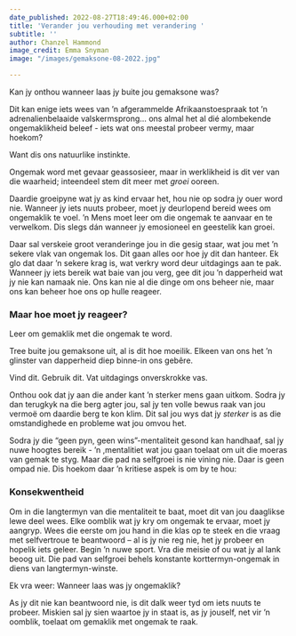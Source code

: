 ```yaml
---
date_published: 2022-08-27T18:49:46.000+02:00
title: 'Verander jou verhouding met verandering '
subtitle: ''
author: Chanzel Hammond
image_credit: Emma Snyman
image: "/images/gemaksone-08-2022.jpg"

---
```

Kan jy onthou wanneer laas jy buite jou gemaksone was?

Dit kan enige iets wees van ’n afgerammelde Afrikaanstoespraak tot ’n adrenalienbelaaide valskermsprong… ons almal het al dié alombekende ongemaklikheid beleef - iets wat ons meestal probeer vermy, maar hoekom?

Want dis ons natuurlike instinkte.

Ongemak word met gevaar geassosieer, maar in werklikheid is dit ver van die waarheid; inteendeel stem dit meer met _groei_ ooreen.

Daardie groeipyne wat jy as kind ervaar het, hou nie op sodra jy ouer word nie. Wanneer jy iets nuuts probeer, moet jy deurlopend bereid wees om ongemaklik te voel. ’n Mens moet leer om die ongemak te aanvaar en te verwelkom. Dis slegs dán wanneer jy emosioneel en geestelik kan groei.

Daar sal verskeie groot veranderinge jou in die gesig staar, wat jou met ’n sekere vlak van ongemak los. Dit gaan alles oor hoe jy dit dan hanteer. Ek glo dat daar ’n sekere krag is, wat verkry word deur uitdagings aan te pak. Wanneer jy iets bereik wat baie van jou verg, gee dit jou ’n dapperheid wat jy nie kan namaak nie. Ons kan nie al die dinge om ons beheer nie, maar ons kan beheer hoe ons op hulle reageer.

### Maar hoe moet jy reageer?

Leer om gemaklik met die ongemak te word.

Tree buite jou gemaksone uit, al is dit hoe moeilik. Elkeen van ons het ’n glinster van dapperheid diep binne-in ons gebêre.

Vind dit. Gebruik dit. Vat uitdagings onverskrokke vas.

Onthou ook dat jy aan die ander kant ’n sterker mens gaan uitkom. Sodra jy dan terugkyk na die berg agter jou, sal jy ten volle bewus raak van jou vermoë om daardie berg te kon klim. Dit sal jou wys dat jy _sterker_ is as die omstandighede en probleme wat jou omvou het.

Sodra jy die “geen pyn, geen wins”-mentaliteit gesond kan handhaaf, sal jy nuwe hoogtes bereik - ’n ,mentalitiet wat jou gaan toelaat om uit die moeras van gemak te styg. Maar die pad na selfgroei is nie vining nie. Daar is geen ompad nie. Dis hoekom daar ’n kritiese aspek is om by te hou:

### Konsekwentheid

Om in die langtermyn van die mentaliteit te baat, moet dit van jou daaglikse lewe deel wees. Elke oomblik wat jy kry om ongemak te ervaar, moet jy aangryp. Wees die eerste om jou hand in die klas op te steek en die vraag met selfvertroue te beantwoord – al is jy nie reg nie, het jy probeer en hopelik iets geleer. Begin ’n nuwe sport. Vra die meisie of ou wat jy al lank beoog uit. Die pad van selfgroei behels konstante korttermyn-ongemak in diens van langtermyn-winste.

Ek vra weer: Wanneer laas was jy ongemaklik?

As jy dit nie kan beantwoord nie, is dit dalk weer tyd om iets nuuts te probeer. Miskien sal jy sien waartoe jy in staat is, as jy jouself, net vir ’n oomblik, toelaat om gemaklik met ongemak te raak.